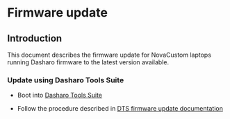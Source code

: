 # Firmware update

## Introduction

This document describes the firmware update for NovaCustom laptops running
Dasharo firmware to the latest version available.
### Update using Dasharo Tools Suite

* Boot into
  [Dasharo Tools Suite](/dasharo-tools-suite/documentation/#running)

* Follow the procedure described in [DTS firmware update documentation](https://docs.dasharo.com/dasharo-tools-suite/documentation/#firmware-update)
